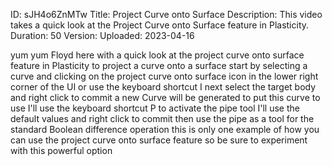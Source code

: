 ID: sJH4o6ZnMTw
Title: Project Curve onto Surface
Description: This video takes a quick look at the Project Curve onto Surface feature in Plasticity.
Duration: 50
Version: 
Uploaded: 2023-04-16

yum yum Floyd here with a quick look at
the project curve onto surface feature
in Plasticity to project a curve onto a
surface start by selecting a curve and
clicking on the project curve onto
surface icon in the lower right corner
of the UI or use the keyboard shortcut I
next select the target body and right
click to commit
a new Curve will be generated to put
this curve to use I'll use the keyboard
shortcut P to activate the pipe tool
I'll use the default values and right
click to commit then use the pipe as a
tool for the standard Boolean difference
operation this is only one example of
how you can use the project curve onto
surface feature so be sure to experiment
with this powerful option
